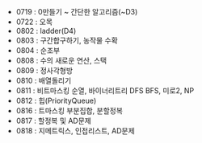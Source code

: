 - 0719 : 0만들기 ~ 간단한 알고리즘(~D3)
- 0722 : 오목
- 0802 : ladder(D4)
- 0803 : 구간합구하기, 농작물 수확
- 0804 : 순조부
- 0808 : 수의 새로운 연산, 스택
- 0809 : 정사각형방
- 0810 : 배열돌리기
- 0811 : 비트마스킹 순열, 바이너리트리 DFS BFS, 미로2, NP
- 0812 : 힙(PriorityQueue)
- 0816 : 트마스킹 부분집합, 분할정복
- 0817 : 할정복 및 AD문제
- 0818 : 지메트릭스, 인접리스트, AD문제

